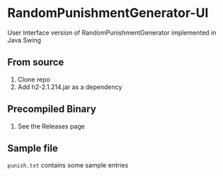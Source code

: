 # RandomPunishmentGenerator-UI
User Interface version of RandomPunishmentGenerator implemented in Java Swing

## From source
1. Clone repo
2. Add h2-2.1.214.jar as a dependency

## Precompiled Binary
1. See the Releases page

## Sample file
`punish.txt` contains some sample entries
